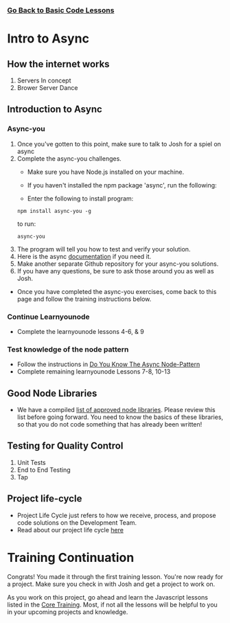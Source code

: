 ### [Go Back to Basic Code Lessons](./basiccodelessons.md)

# Intro to Async

##  How the internet works
1.  Servers In concept
2.  Brower Server Dance
##  Introduction to Async
###  Async-you
1. Once you've gotten to this point, make sure to talk to Josh for a spiel on async
1. Complete the async-you challenges. 
    * Make sure you have Node.js installed on your machine.
    * If you haven't installed the npm package 'async', run the following:

    * Enter the following to install program:
    ```
    npm install async-you -g
    ```
    to run:
    ```
    async-you
    ```
2. The program will tell you how to test and verify your solution.
2. Here is the async [documentation](https://caolan.github.io/async/docs.html) if you need it.
3. Make another separate Github repository for your async-you solutions.
2. If you have any questions, be sure to ask those around you as well as Josh.

* Once you have completed the async-you exercises, come back to this page and follow the training instructions below.

###  Continue Learnyounode 
* Complete the learnyounode lessons 4-6, & 9
###  Test knowledge of the node pattern
* Follow the instructions in [Do You Know The Async Node-Pattern](https://github.com/byuitechops/do-you-know-the-async-node-pattern)
* Complete remaining learnyounode Lessons 7-8, 10-13
## Good Node Libraries
* We have a compiled [list of approved node libraries](../../5.%20Approved%20Lists). Please review this list before going forward. You need to know the basics of these libraries, so that you do not code something that has already been written!

##  Testing for Quality Control
1.  Unit Tests
2.  End to End Testing
3.  Tap
## Project life-cycle
* Project Life Cycle just refers to how we receive, process, and propose code solutions on the Development Team. 
* Read about our project life cycle [here](../../Handbook/3.%20Project%20Life%Cycle)

# Training Continuation
Congrats! You made it through the first training lesson. You're now ready for a project. Make sure you check in with Josh and get a project to work on. 

As you work on this project, go ahead and learn the Javascript lessons listed in the [Core Training](../Core). Most, if not all the lessons will be helpful to you in your upcoming projects and knowledge. 